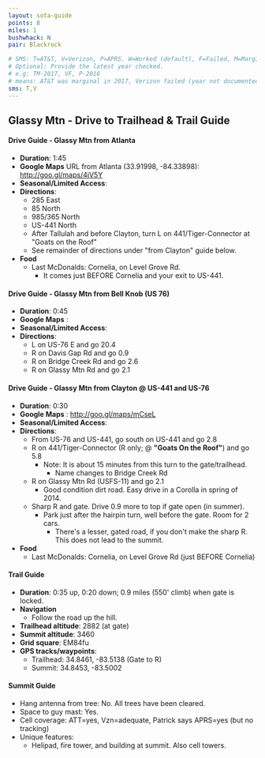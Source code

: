 ```yaml
---
layout: sota-guide
points: 8
miles: 1
bushwhack: N
pair: Blackrock

# SMS: T=AT&T, V=Verizon, P=APRS. W=Worked (default), F=Failed, M=Marginal (some failed).
# Optional: Provide the latest year checked.
# e.g: TM-2017, VF, P-2016
# means: AT&T was marginal in 2017, Verizon failed (year not documented), APRS worked in 2016.
sms: T,V
---
```

Glassy Mtn - Drive to Trailhead & Trail Guide
--------------------------------------------------------
#### Drive Guide - Glassy Mtn from Atlanta

* **Duration**: 1:45
* **Google Maps** URL from Atlanta (33.91998, -84.33898): http://goo.gl/maps/4jV5Y
* **Seasonal/Limited Access**:
* **Directions**:
    * 285 East
    * 85 North
    * 985/365 North
    * US-441 North
    * After Tallulah and before Clayton, turn L on 441/Tiger-Connector at "Goats on the Roof"
    * See remainder of directions under "from Clayton" guide below.
* **Food**
    * Last McDonalds: Cornelia, on Level Grove Rd.
      * It comes just BEFORE Cornelia and your exit to US-441.

#### Drive Guide - Glassy Mtn from Bell Knob (US 76)

* **Duration**: 0:45
* **Google Maps** : 
* **Seasonal/Limited Access**:
* **Directions**:
    * L on US-76 E and go 20.4
    * R on Davis Gap Rd and go 0.9
    * R on Bridge Creek Rd and go 2.6
    * R on Glassy Mtn Rd and go 2.1

#### Drive Guide - Glassy Mtn from Clayton @ US-441 and US-76

* **Duration**: 0:30
* **Google Maps** : http://goo.gl/maps/mCseL
* **Seasonal/Limited Access**:
* **Directions**:
    * From US-76 and US-441, go south on US-441 and go 2.8
    * R on 441/Tiger-Connector (R only; @ **"Goats On the Roof"**) and go 5.8
      * Note: It is about 15 minutes from this turn to the gate/trailhead.
        * Name changes to Bridge Creek Rd
    * R on Glassy Mtn Rd (USFS-11) and go 2.1
      * Good condition dirt road. Easy drive in a Corolla in spring of 2014.
    * Sharp R and gate. Drive 0.9 more to top if gate open (in summer).
      * Park just after the hairpin turn, well before the gate.  Room for 2 cars.
        * There's a lesser, gated road, if you don't make the sharp R. This does not lead to the summit.
* **Food**
    * Last McDonalds: Cornelia, on Level Grove Rd (just BEFORE Cornelia)

#### Trail Guide

* **Duration**: 0:35 up, 0:20 down; 0.9 miles (550' climb) when gate is locked.
* **Navigation**
    * Follow the road up the hill.
* **Trailhead altitude**: 2882 (at gate)
* **Summit altitude**: 3460
* **Grid square**: EM84fu
* **GPS tracks/waypoints**:
    * Trailhead: 34.8461, -83.5138 (Gate to R)
    * Summit: 34.8453, -83.5002

#### Summit Guide

* Hang antenna from tree: No.  All trees have been cleared.
* Space to guy mast: Yes.
* Cell coverage: ATT=yes, Vzn=adequate, Patrick says APRS=yes (but no tracking)
* Unique features:
    * Helipad, fire tower, and building at summit.  Also cell towers.
